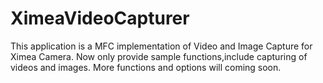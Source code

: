 # XimeaVideoCapturer

This application is a MFC implementation of Video and Image Capture for Ximea Camera.
Now only provide sample functions,include capturing of videos and images.
More functions and options will coming soon.
